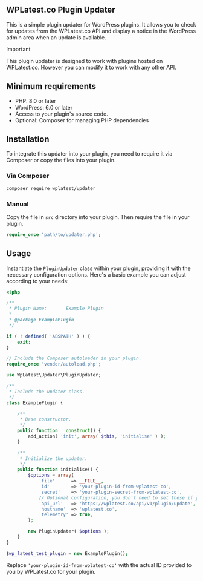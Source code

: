 
## WPLatest.co Plugin Updater

This is a simple plugin updater for WordPress plugins. It allows you to check for updates from the WPLatest.co API and display a notice in the WordPress admin area when an update is available.

> [!IMPORTANT]
> This plugin updater is designed to work with plugins hosted on WPLatest.co. However you can modify it to work with any other API.

## Minimum requirements

- PHP: 8.0 or later
- WordPress: 6.0 or later
- Access to your plugin's source code.
- Optional: Composer for managing PHP dependencies

## Installation

To integrate this updater into your plugin, you need to require it via Composer or copy the files into your plugin.

### Via Composer

```bash
composer require wplatest/updater
```

### Manual

Copy the file in `src` directory into your plugin. Then require the file in your plugin.

```php
require_once 'path/to/updater.php';
```

## Usage

Instantiate the `PluginUpdater` class within your plugin, providing it with the necessary configuration options. Here's a basic example you can adjust according to your needs:

```php
<?php

/**
 * Plugin Name:       Example Plugin
 *
 * @package ExamplePlugin
 */

if ( ! defined( 'ABSPATH' ) ) {
	exit;
}

// Include the Composer autoloader in your plugin.
require_once 'vendor/autoload.php';

use WpLatest\Updater\PluginUpdater;

/**
 * Include the updater class.
 */
class ExamplePlugin {

	/**
	 * Base constructor.
	 */
	public function __construct() {
		add_action( 'init', array( $this, 'initialise' ) );
	}

	/**
	 * Initialize the updater.
	 */
	public function initialise() {
		$options = array(
			'file'      => __FILE__,
			'id'        => 'your-plugin-id-from-wplatest-co',
			'secret'	=> 'your-plugin-secret-from-wplatest-co',
			// Optional configuration, you don't need to set these if you're using the WPLatest.co API.
			'api_url'   => 'https://wplatest.co/api/v1/plugin/update',
			'hostname'  => 'wplatest.co',
			'telemetry' => true,
		);

    	new PluginUpdater( $options );
	}
}

$wp_latest_test_plugin = new ExamplePlugin();
```

Replace `'your-plugin-id-from-wplatest-co'` with the actual ID provided to you by WPLatest.co for your plugin.